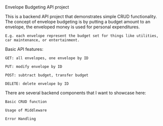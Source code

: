 Envelope Budgeting API project

This is a backend API project that demonstrates simple CRUD functionality. The concept of envelope budgeting is by putting a budget amount to an envelope, the enveloped money is used for personal expenditures.

    E.g. each envelope represent the budget set for things like utilities, car maintenance, or entertainment. 

Basic API features:

    GET: all envelopes, one envelope by ID
    
    PUT: modify envelope by ID
    
    POST: subtract budget, transfer budget
    
    DELETE: delete envelope by ID

There are several backend components that I want to showcase here:

    Basic CRUD function

    Usage of Middleware

    Error Handling


